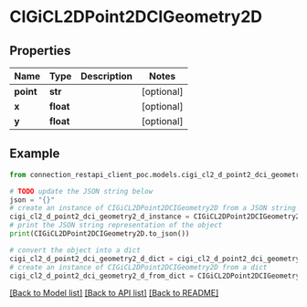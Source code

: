 # CIGiCL2DPoint2DCIGeometry2D


## Properties

Name | Type | Description | Notes
------------ | ------------- | ------------- | -------------
**point** | **str** |  | [optional] 
**x** | **float** |  | [optional] 
**y** | **float** |  | [optional] 

## Example

```python
from connection_restapi_client_poc.models.cigi_cl2_d_point2_dci_geometry2_d import CIGiCL2DPoint2DCIGeometry2D

# TODO update the JSON string below
json = "{}"
# create an instance of CIGiCL2DPoint2DCIGeometry2D from a JSON string
cigi_cl2_d_point2_dci_geometry2_d_instance = CIGiCL2DPoint2DCIGeometry2D.from_json(json)
# print the JSON string representation of the object
print(CIGiCL2DPoint2DCIGeometry2D.to_json())

# convert the object into a dict
cigi_cl2_d_point2_dci_geometry2_d_dict = cigi_cl2_d_point2_dci_geometry2_d_instance.to_dict()
# create an instance of CIGiCL2DPoint2DCIGeometry2D from a dict
cigi_cl2_d_point2_dci_geometry2_d_from_dict = CIGiCL2DPoint2DCIGeometry2D.from_dict(cigi_cl2_d_point2_dci_geometry2_d_dict)
```
[[Back to Model list]](../README.md#documentation-for-models) [[Back to API list]](../README.md#documentation-for-api-endpoints) [[Back to README]](../README.md)


